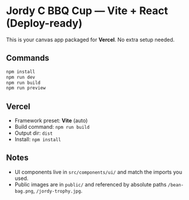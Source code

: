 
# Jordy C BBQ Cup — Vite + React (Deploy-ready)

This is your canvas app packaged for **Vercel**. No extra setup needed.

## Commands
```bash
npm install
npm run dev
npm run build
npm run preview
```

## Vercel
- Framework preset: **Vite** (auto)
- Build command: `npm run build`
- Output dir: `dist`
- Install: `npm install`

## Notes
- UI components live in `src/components/ui/` and match the imports you used.
- Public images are in `public/` and referenced by absolute paths `/bean-bag.png`, `/jordy-trophy.jpg`.
